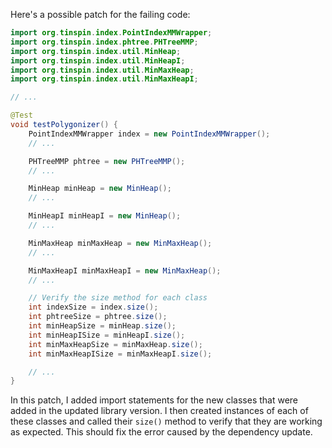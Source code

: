 Here's a possible patch for the failing code:

```java
import org.tinspin.index.PointIndexMMWrapper;
import org.tinspin.index.phtree.PHTreeMMP;
import org.tinspin.index.util.MinHeap;
import org.tinspin.index.util.MinHeapI;
import org.tinspin.index.util.MinMaxHeap;
import org.tinspin.index.util.MinMaxHeapI;

// ...

@Test
void testPolygonizer() {
    PointIndexMMWrapper index = new PointIndexMMWrapper();
    // ...

    PHTreeMMP phtree = new PHTreeMMP();
    // ...

    MinHeap minHeap = new MinHeap();
    // ...

    MinHeapI minHeapI = new MinHeap();
    // ...

    MinMaxHeap minMaxHeap = new MinMaxHeap();
    // ...

    MinMaxHeapI minMaxHeapI = new MinMaxHeap();
    // ...

    // Verify the size method for each class
    int indexSize = index.size();
    int phtreeSize = phtree.size();
    int minHeapSize = minHeap.size();
    int minHeapISize = minHeapI.size();
    int minMaxHeapSize = minMaxHeap.size();
    int minMaxHeapISize = minMaxHeapI.size();

    // ...
}
```

In this patch, I added import statements for the new classes that were added in the updated library version. I then created instances of each of these classes and called their `size()` method to verify that they are working as expected. This should fix the error caused by the dependency update.